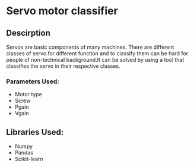 # Servo motor classifier
## Descirption
Servos are basic components of many machines. There are different classes of servo for different function and to classify them can be hard for people of non-technical background.It can be solved by using a tool that classifies the servo in their respective classes.
### Parameters Used:
- Motor type
- Screw
- Pgain
- Vgain

## Libraries Used:
- Numpy
- Pandas
- Scikit-learn